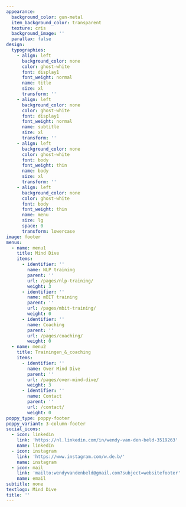 ```yaml
---
appearance:
  background_color: gun-metal
  item_background_color: transparent
  texture: cris
  background_image: ''
  parallax: false
design:
  typographies:
    - align: left
      background_color: none
      color: ghost-white
      font: display1
      font_weight: normal
      name: title
      size: xl
      transform: ''
    - align: left
      background_color: none
      color: ghost-white
      font: display1
      font_weight: normal
      name: subtitle
      size: xl
      transform: ''
    - align: left
      background_color: none
      color: ghost-white
      font: body
      font_weight: thin
      name: body
      size: xl
      transform: ''
    - align: left
      background_color: none
      color: ghost-white
      font: body
      font_weight: thin
      name: menu
      size: lg
      space: 0
      transform: lowercase
image: footer
menus:
  - name: menu1
    title: Mind Dive
    items:
      - identifier: ''
        name: NLP training
        parent: ''
        url: /pages/nlp-training/
        weight: 3
      - identifier: ''
        name: mBIT training
        parent: ''
        url: /pages/mbit-training/
        weight: 0
      - identifier: ''
        name: Coaching
        parent: ''
        url: /pages/coaching/
        weight: 0
  - name: menu2
    title: Trainingen_&_coaching
    items:
      - identifier: ''
        name: Over Mind Dive
        parent: ''
        url: /pages/over-mind-dive/
        weight: 3
      - identifier: ''
        name: Contact
        parent: ''
        url: /contact/
        weight: 0
poppy_type: poppy-footer
poppy_variant: 3-column-footer
social_icons:
  - icon: linkedin
    link: 'https://nl.linkedin.com/in/wendy-van-den-beld-3519263'
    name: linkedIn
  - icon: instagram
    link: 'https://www.instagram.com/w.de.b/'
    name: instagram
  - icon: mail
    link: 'mailto:wendyvandenbeld@gmail.com?subject=websitefooter'
    name: email
subtitle: none
textlogo: Mind Dive
title: ''
---
```

